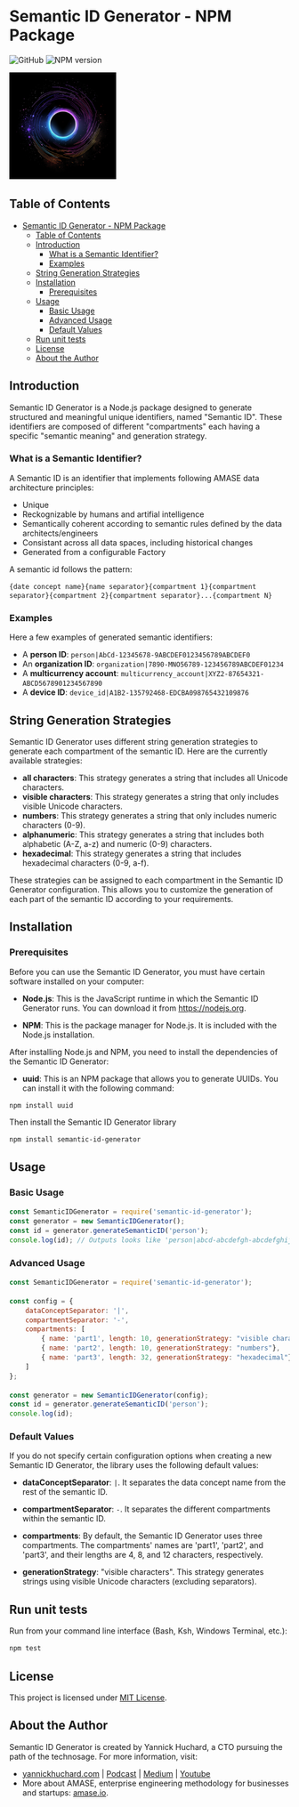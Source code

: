 # Semantic ID Generator - NPM Package

![GitHub](https://img.shields.io/github/license/yannickhuchard/semantic-id-generator)
![NPM version](https://img.shields.io/npm/v/semantic-id-generator)

![Logo](/logo/semantic-id-generator_logo_192x192.png) 

## Table of Contents
- [Semantic ID Generator - NPM Package](#semantic-id-generator---npm-package)
  - [Table of Contents](#table-of-contents)
  - [Introduction](#introduction)
    - [What is a Semantic Identifier?](#what-is-a-semantic-identifier)
    - [Examples](#examples)
  - [String Generation Strategies](#string-generation-strategies)
  - [Installation](#installation)
    - [Prerequisites](#prerequisites)
  - [Usage](#usage)
    - [Basic Usage](#basic-usage)
    - [Advanced Usage](#advanced-usage)
    - [Default Values](#default-values)
  - [Run unit tests](#run-unit-tests)
  - [License](#license)
  - [About the Author](#about-the-author)

## Introduction
Semantic ID Generator is a Node.js package designed to generate structured and meaningful unique identifiers, named "Semantic ID". These identifiers are composed of different "compartments" each having a specific "semantic meaning" and generation strategy.


### What is a Semantic Identifier?
A Semantic ID is an identifier that implements following AMASE data architecture principles:
- Unique
- Reckognizable by humans and artifial intelligence
- Semantically coherent according to semantic rules defined by the data architects/engineers
- Consistant across all data spaces, including historical changes
- Generated from a configurable Factory

A semantic id follows the pattern:
```
{date concept name}{name separator}{compartment 1}{compartment separator}{compartment 2}{compartment separator}...{compartment N}
```

### Examples
Here a few examples of generated semantic identifiers:
- A **person ID**: `person|AbCd-12345678-9ABCDEF0123456789ABCDEF0`
- An **organization ID**: `organization|7890-MNO56789-123456789ABCDEF01234`
- A **multicurrency account**: `multicurrency_account|XYZ2-87654321-ABCD5678901234567890`
- A **device ID**: `device_id|A1B2-135792468-EDCBA098765432109876`


## String Generation Strategies

Semantic ID Generator uses different string generation strategies to generate each compartment of the semantic ID. Here are the currently available strategies:

- **all characters**: This strategy generates a string that includes all Unicode characters.
- **visible characters**: This strategy generates a string that only includes visible Unicode characters.
- **numbers**: This strategy generates a string that only includes numeric characters (0-9).
- **alphanumeric**: This strategy generates a string that includes both alphabetic (A-Z, a-z) and numeric (0-9) characters.
- **hexadecimal**: This strategy generates a string that includes hexadecimal characters (0-9, a-f).

These strategies can be assigned to each compartment in the Semantic ID Generator configuration. This allows you to customize the generation of each part of the semantic ID according to your requirements.


## Installation

### Prerequisites

Before you can use the Semantic ID Generator, you must have certain software installed on your computer:

- **Node.js**: This is the JavaScript runtime in which the Semantic ID Generator runs. You can download it from https://nodejs.org.

- **NPM**: This is the package manager for Node.js. It is included with the Node.js installation.

After installing Node.js and NPM, you need to install the dependencies of the Semantic ID Generator:
- **uuid**: This is an NPM package that allows you to generate UUIDs. You can install it with the following command:

```shell
npm install uuid
```

Then install the Semantic ID Generator library

```bash
npm install semantic-id-generator
```





## Usage

### Basic Usage

```javascript
const SemanticIDGenerator = require('semantic-id-generator');
const generator = new SemanticIDGenerator();
const id = generator.generateSemanticID('person');
console.log(id); // Outputs looks like 'person|abcd-abcdefgh-abcdefghijkl'
```

### Advanced Usage

```javascript
const SemanticIDGenerator = require('semantic-id-generator');

const config = { 
    dataConceptSeparator: '|', 
    compartmentSeparator: '-', 
    compartments: [
        { name: 'part1', length: 10, generationStrategy: "visible characters"},
        { name: 'part2', length: 10, generationStrategy: "numbers"},
        { name: 'part3', length: 32, generationStrategy: "hexadecimal"}
    ] 
};

const generator = new SemanticIDGenerator(config);
const id = generator.generateSemanticID('person');
console.log(id);
```


### Default Values

If you do not specify certain configuration options when creating a new Semantic ID Generator, the library uses the following default values:

- **dataConceptSeparator**: `|`. It separates the data concept name from the rest of the semantic ID.

- **compartmentSeparator**: `-`. It separates the different compartments within the semantic ID.

- **compartments**: By default, the Semantic ID Generator uses three compartments. The compartments' names are 'part1', 'part2', and 'part3', and their lengths are 4, 8, and 12 characters, respectively.

- **generationStrategy**: "visible characters". This strategy generates strings using visible Unicode characters (excluding separators).




## Run unit tests
Run from your command line interface (Bash, Ksh, Windows Terminal, etc.):

```bash
npm test
```


## License

This project is licensed under [MIT License](LICENSE).

## About the Author

Semantic ID Generator is created by Yannick Huchard, a CTO pursuing the path of the technosage. For more information, visit: 
- [yannickhuchard.com](https://yannickhuchard.com) | [Podcast](https://podcasters.spotify.com/pod/show/yannick-huchard) | [Medium](https://yannick-huchard.medium.com/) | [Youtube](https://www.youtube.com/@YannickHuchard)
- More about AMASE, enterprise engineering methodology for businesses and startups: [amase.io](https://amase.io).
